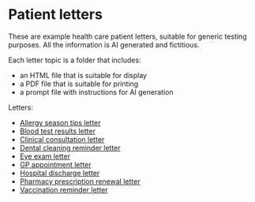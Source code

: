 # Patient letters

These are example health care patient letters, suitable for generic testing purposes. All the information is AI generated and fictitious. 

Each letter topic is a folder that includes:

- an HTML file that is suitable for display
- a PDF file that is suitable for printing
- a prompt file with instructions for AI generation

Letters:

- [Allergy season tips letter](allergy-season-tips-letter)
- [Blood test results letter](blood-test-results-letter)
- [Clinical consultation letter](clinical-consultation-letter)
- [Dental cleaning reminder letter](dental-cleaning-reminder-letter)
- [Eye exam letter](eye-exam-letter)
- [GP appointment letter](gp-appointment-letter)
- [Hospital discharge letter](hospital-discharge-letter)
- [Pharmacy prescription renewal letter](pharmacy-prescription-renewal-letter)
- [Vaccination reminder letter](vaccination-reminder-letter)
